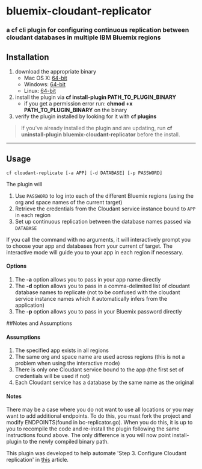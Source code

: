 # bluemix-cloudant-replicator
### a cf cli plugin for configuring continuous replication between cloudant databases in multiple IBM Bluemix regions

## Installation
1. download the appropriate binary
	* Mac OS X: [64-bit](https://github.com/ibmjstart/bluemix-cloudant-replicator/releases/download/0.1.0/bc-replicator_0.1.0_osx.zip)
	* Windows:  [64-bit](https://github.com/ibmjstart/bluemix-cloudant-replicator/releases/download/0.1.0/bc-replicator_0.1.0_win64.zip)
	* Linux:    [64-bit](https://github.com/ibmjstart/bluemix-cloudant-replicator/releases/download/0.1.0/bc-replicator_0.1.0_linux.zip)
2. install the plugin via **cf install-plugin PATH_TO_PLUGIN_BINARY** 
	* if you get a permission error run: **chmod +x PATH_TO_PLUGIN_BINARY** on the binary
3. verify the plugin installed by looking for it with **cf plugins** 

> If you've already installed the plugin and are updating, run **cf uninstall-plugin bluemix-cloudant-replicator** before the install.

***


## Usage

```
cf cloudant-replicate [-a APP] [-d DATABASE] [-p PASSWORD]
```
The plugin will
1. Use `PASSWORD` to log into each of the different Bluemix regions (using the org and space names of the current target)
2. Retrieve the credentials from the Cloudant service instance bound to `APP` in each region
3. Set up continuous replication between the database names passed via `DATABASE`

If you call the command with no arguments, it will interactively prompt you to choose your app and databases from your current cf target. The interactive mode will guide you to your app in each region if necessary.

#### Options

1. The **-a** option allows you to pass in your app name directly
2. The **-d** option allows you to pass in a comma-delimited list of cloudant database names to replicate (not to be confused with the cloudant service instance names which it automatically infers from the application) 
3. The **-p** option allows you to pass in your Bluemix password directly


##Notes and Assumptions

#### Assumptions

1. The specified app exists in all regions
2. The same org and space name are used across regions (this is not a problem when using the interactive mode)
3. There is only one Cloudant service bound to the app (the first set of credentials will be used if not)
4. Each Cloudant service has a database by the same name as the original

#### Notes

There may be a case where you do not want to use all locations or you may want to add additional endpoints. To do this, you must fork the project and modify ENDPOINTS(found in bc-replicator.go). When you do this, it is up to you to recompile the code and re-install the plugin following the same instructions found above.  The only difference is you will now point install-plugin to the newly compiled binary path.

This plugin was developed to help automate 'Step 3. Configure Cloudant replication' in [this](http://www.ibm.com/developerworks/cloud/library/cl-multi-region-bluemix-apps-with-cloudant-and-dyn-trs/index.html#cmt_4) article.
